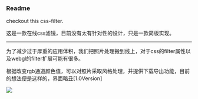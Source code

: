 ### Readme

checkout this css-filter.

这是一款在线css滤镜，目前没有太有针对性的设计，只是一款简版实现。

---

为了减少过于厚重的应用体积，我们把照片处理搬到线上，对于css的filter属性以及webgl的filter扩展可能有很多。

根据改变rgb通道颜色值，可以对照片采取风格处理，并提供下载导出功能，目前的想法便是这样的，界面略丑[1.0Version]

![](/chameleon.gif)
